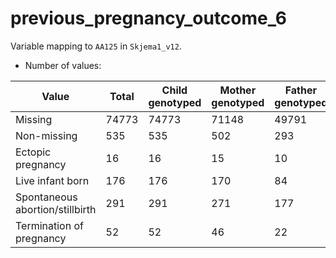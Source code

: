 # previous_pregnancy_outcome_6
Variable mapping to `AA125` in `Skjema1_v12`.
- Number of values:

| Value | Total | Child genotyped | Mother genotyped | Father genotyped |
| ----- | ----- | --------------- | ---------------- | ---------------- |
| Missing | 74773 | 74773 | 71148 | 49791 |
| Non-missing | 535 | 535 | 502 | 293 |
| Ectopic pregnancy | 16 | 16 | 15 |10 |
| Live infant born | 176 | 176 | 170 |84 |
| Spontaneous abortion/stillbirth | 291 | 291 | 271 |177 |
| Termination of pregnancy | 52 | 52 | 46 |22 |




